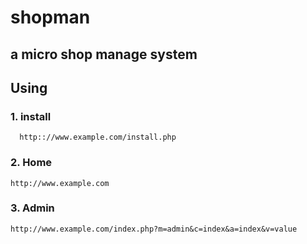 # shopman

## a micro shop manage system

## Using

### 1. install
```
  http:://www.example.com/install.php
```
### 2. Home

```
http://www.example.com
```

### 3. Admin

```
http://www.example.com/index.php?m=admin&c=index&a=index&v=value
```